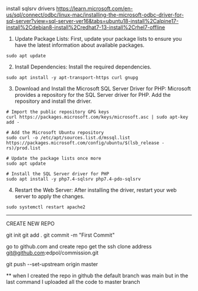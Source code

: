 install sqlsrv drivers
https://learn.microsoft.com/en-us/sql/connect/odbc/linux-mac/installing-the-microsoft-odbc-driver-for-sql-server?view=sql-server-ver16&tabs=ubuntu18-install%2Calpine17-install%2Cdebian8-install%2Credhat7-13-install%2Crhel7-offline


1. Update Package Lists: First, update your package lists to ensure you have the latest information about available packages.  
```
sudo apt update
```
2. Install Dependencies: Install the required dependencies.  
```
sudo apt install -y apt-transport-https curl gnupg
```
3. Download and Install the Microsoft SQL Server Driver for PHP: Microsoft provides a repository for the SQL Server driver for PHP. Add the repository and install the driver.  
```
# Import the public repository GPG keys
curl https://packages.microsoft.com/keys/microsoft.asc | sudo apt-key add -

# Add the Microsoft Ubuntu repository
sudo curl -o /etc/apt/sources.list.d/mssql.list https://packages.microsoft.com/config/ubuntu/$(lsb_release -rs)/prod.list

# Update the package lists once more
sudo apt update

# Install the SQL Server driver for PHP
sudo apt install -y php7.4-sqlsrv php7.4-pdo-sqlsrv
```
4. Restart the Web Server: After installing the driver, restart your web server to apply the changes.
```
sudo systemctl restart apache2
```



--------------------------

CREATE NEW REPO  

git init
git add .
git commit -m "First Commit"

go to github.com and create repo
get the ssh clone address git@github.com:edpol/commission.git

git push --set-upstream origin master


**  when I created the repo in github the default branch was main
    but in the last command I uploaded all the code to master branch 

